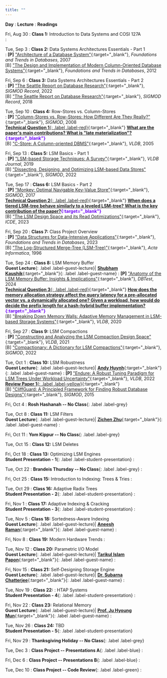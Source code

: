 ```yaml
---
title: ""
---
```


**Day**
: **Lecture**
    : **Readings**

Fri, Aug 30
: **Class 1:** Introduction to Data Systems and COSI 127A <br><a title="Presentation slides" href="/COSI-167A/assets/slides/COSI167A-Class1.pdf" target="_blank"><span class="slides-icon"></span></a>
    : 

Tue, Sep 3
: **Class 2:** Data Systems Architectures Essentials - Part 1 <br><a title="Presentation slides" href="/COSI-167A/assets/slides/COSI167A-Class2.pdf" target="_blank"><span class="slides-icon"></span></a>
    : __[P]__ ["Architecture of a Database System"](https://dsf.berkeley.edu/papers/fntdb07-architecture.pdf){:target="_blank"}, *Foundations and Trends in Databases*, 2007 <br>
[B] ["The Design and Implementation of Modern Column-Oriented Database Systems"](https://stratos.seas.harvard.edu/files/stratos/files/columnstoresfntdbs.pdf){:target="_blank"}, *Foundations and Trends in Databases*, 2012  <!--<a href="#"><span class="talk-icon"></span></a> <a href="#"><span class="video-icon"></span></a> -->

Fri, Sep 6
: **Class 3:** Data Systems Architectures Essentials - Part 2 <br><a title="Presentation slides" href="/COSI-167A/assets/slides/COSI167A-Class3.pdf" target="_blank"><span class="slides-icon"></span></a>
    : __[P]__ ["The Seattle Report on Database Research"](https://dl.acm.org/doi/pdf/10.1145/3524284){:target="_blank"}, *SIGMOD Record*, 2022 <br>
[B] ["The Seattle Report on Database Research"](https://db.cs.washington.edu/events/other/2018/Seattle_DBResearch_Report-Full.pdf){:target="_blank"}, *SIGMOD Record*, 2018

Tue, Sep 10
: **Class 4:** Row-Stores vs. Column-Stores <br><a title="Presentation slides" href="/COSI-167A/assets/slides/COSI167A-Class4.pdf" target="_blank"><span class="slides-icon"></span></a>
    : __[P]__ ["Column-Stores vs. Row-Stores: How Different Are They Really?"](https://www.cs.umd.edu/~abadi/papers/abadi-sigmod08.pdf){:target="_blank"}, *SIGMOD*, 2008 <br> [__Technical Question 1__{: .label .label-red}](https://www.gradescope.com/courses/828851/assignments/4899143){:target="_blank"} <b> <span style="color:#6e01fa">[What are the paper's main contributions? What is "late materialization"?](https://www.gradescope.com/courses/828851/assignments/4899143){:target="_blank"}</span> </b><br>
[B] ["C-Store: A Column-oriented DBMS"](https://web.stanford.edu/class/cs345d-01/rl/cstore.pdf){:target="_blank"}, *VLDB*, 2005

Fri, Sep 13
: **Class 5:** LSM Basics - Part 1 <br><a title="Presentation slides" href="/COSI-167A/assets/slides/COSI167A-Class5.pdf" target="_blank"><span class="slides-icon"></span></a>
    : __[P]__ ["LSM-based Storage Techniques: A Survey"](https://arxiv.org/pdf/1812.07527){:target="_blank"}, *VLDB Journal*, 2019 <br>
[B] ["Dissecting, Designing, and Optimizing LSM-based Data Stores"](https://dl.acm.org/doi/pdf/10.1145/3514221.3522563){:target="_blank"}, *SIGMOD*, 2022

Tue, Sep 17
: **Class 6:** LSM Basics - Part 2 <br><a title="Presentation slides" href="/COSI-167A/assets/slides/COSI167A-Class6.pdf" target="_blank"><span class="slides-icon"></span></a>
    : __[P]__ ["Monkey: Optimal Navigable Key-Value Store"](https://nivdayan.github.io/monkeykeyvaluestore.pdf){:target="_blank"}, *SIGMOD*, 2017 <br> [__Technical Question 2__{: .label .label-red}](https://www.gradescope.com/courses/828851/assignments/4962877){:target="_blank"} <b> <span style="color:#6e01fa">[When does a tiered LSM-tree behave similarly to a leveled LSM-tree? What is the key contribution of the paper?](https://www.gradescope.com/courses/828851/assignments/4962877){:target="_blank"}</span> </b><br>
[B] ["The LSM Design Space and its Read Optimizations"](){:target="_blank"}, *ICDE*, 2023

Fri, Sep 20
: **Class 7:** Class Project Overview <br><a title="Presentation slides" href="/COSI-167A/assets/slides/COSI167A-Class7.pdf" target="_blank"><span class="slides-icon"></span></a>
    : __[P]__ ["Data Structures for Data-Intensive Applications"](https://cs-people.bu.edu/mathan/publications/fnt23-athanassoulis.pdf){:target="_blank"}, *Foundations and Trends in Databases*, 2023  <br>
[B] ["The Log-Structured Merge-Tree (LSM-Tree)"](https://www.cs.umb.edu/~poneil/lsmtree.pdf){:target="_blank"}, *Acta Informatica*, 1996

Tue, Sep 24
: **Class 8:** LSM Memory Buffer <br><a title="Presentation slides" href="/COSI-167A/assets/slides/COSI167A-Class8.pdf" target="_blank"><span class="slides-icon"></span></a> __Guest Lecture__{: .label .label-guest-lecture}| [<i class="guest-lecture"></i> __Shubham Kaushik__](https://shubhamkaushik.com){:target="_blank"}{: .label .label-guest-name}
    : __[P]__ ["Anatomy of the LSM Memory Buffer: Insights & Implications"](https://dl.acm.org/doi/pdf/10.1145/3662165.3662766){:target="_blank"}, *DBTest*, 2024 <br> [__Technical Question 3__{: .label .label-red}](https://www.gradescope.com/courses/828851/assignments/4993895/){:target="_blank"} <b> <span style="color:#6e01fa">[How does the memory allocation strategy affect the query latency for a pre-allocated vector vs. a dynamically allocated one? Given a workload, how would do decide the prefix length for a hash-hybrid buffer implementation?](https://www.gradescope.com/courses/828851/assignments/4993895/){:target="_blank"}</span> </b><br>
[B] ["Breaking Down Memory Walls: Adaptive Memory Management in LSM-based Storage Systems"](https://vldb.org/pvldb/vol14/p241-luo.pdf){:target="_blank"}, *VLDB*, 2020

Fri, Sep 27
: **Class 9:** LSM Compactions <br><a title="Presentation slides" href="/COSI-167A/assets/slides/COSI167A-Class9.pdf" target="_blank"><span class="slides-icon"></span></a>
    : __[P]__ ["Constructing and Analyzing the LSM Compaction Design Space"](https://subhadeep.net/assets/fulltext/Constructing_and_Analyzing_the_LSM_Compaction_Design_Space.pdf){:target="_blank"}, *VLDB*, 2021 <br>
[B] ["Compactionary: A Dictionary for LSM Compactions"](https://subhadeep.net/assets/fulltext/Compactionary-A_Dictionary_for_LSM_Compactions.pdf){:target="_blank"}, *SIGMOD*, 2022

Tue, Oct 1
: **Class 10:** LSM Robustness <br> __Guest Lecture__{: .label .label-guest-lecture}| [<i class="guest-lecture"></i> __Andy Huynh__](https://ndhuynh.com/){:target="_blank"}{: .label .label-guest-name}
    : __[P]__ ["Endure: A Robust Tuning Paradigm for LSM Trees Under Workload Uncertainty"](https://arxiv.org/pdf/2110.13801){:target="_blank"}, *VLDB*, 2022 <br> [__Review Paper 1__{: .label .label-yellow}](https://www.gradescope.com/courses/828851/assignments/5066340/){:target="_blank"} <b> <span style="color:#6e01fa"></span> </b><br>
[B] ["CliffGuard: A Principled Framework for Finding Robust Database Designs"](https://web.eecs.umich.edu/~mozafari/php/data/uploads/sigmod_2015.pdf){:target="_blank"}, *SIGMOD*, 2015

Fri, Oct 4
: **Rosh Hashanah -- No Class**{: .label .label-grey}

Tue, Oct 8
: **Class 11:** LSM Filters <br> __Guest Lecture__{: .label .label-guest-lecture}| [<i class="guest-lecture"></i> __Zichen Zhu__](https://cs-people.bu.edu/zczhu/){:target="_blank"}{: .label .label-guest-name}
    : 

Fri, Oct 11
: **Yom Kippur -- No Class**{: .label .label-grey}

Tue, Oct 15
: **Class 12:** LSM Deletes

Fri, Oct 18
: **Class 13:** Optimizing LSM Engines <br> __Student Presentation - 1__{: .label .label-student-presentation} 
    : 

Tue, Oct 22
: **Brandeis Thursday -- No Class**{: .label .label-grey}
    : 

Fri, Oct 25
: **Class 15:** Introduction to Indexing: Trees & Tries
    : 

Tue, Oct 29
: **Class 16:** Adaptive Radix Trees <br> __Student Presentation - 2__{: .label .label-student-presentation} 
    : 

Fri, Nov 1
: **Class 17:** Adaptive Indexing & Cracking <br> __Student Presentation - 3__{: .label .label-student-presentation} 
    : 

Tue, Nov 5
: **Class 18:** Sortedness-Aware Indexing <br> __Guest Lecture__{: .label .label-guest-lecture}| [<i class="guest-lecture"></i> __Aneesh Raman__](https://ramananeesh.github.io/){:target="_blank"}{: .label .label-guest-name}
    : 

Fri, Nov 8
: **Class 19:** Modern Hardware Trends
    : 

Tue, Nov 12
: **Class 20:** Parametric I/O Model <br> __Guest Lecture__{: .label .label-guest-lecture}| [<i class="guest-lecture"></i> __Tarikul Islam Papon__](https://cs-people.bu.edu/papon/){:target="_blank"}{: .label .label-guest-name}
    : 

Fri, Nov 15
: **Class 21:** Self-Designing Storage Engine <br> __Guest Lecture__{: .label .label-guest-lecture}| [<i class="guest-lecture"></i> __Dr. Subarna Chatterjee__](https://chatterjeesubarna.github.io/){:target="_blank"}{: .label .label-guest-name}
    : 

Tue, Nov 19
: **Class 22:** : HTAP Systems <br> __Student Presentation - 4__{: .label .label-student-presentation} 
    : 

Fri, Nov 22
: **Class 23:** Relational Memory <br> __Guest Lecture__{: .label .label-guest-lecture}| [<i class="guest-lecture"></i> __Prof. Ju Hyoung Mun__](https://sites.google.com/view/juhyoungmun/){:target="_blank"}{: .label .label-guest-name}
    : 

Tue, Nov 26
: **Class 24:** TBD <br> __Student Presentation - 5__{: .label .label-student-presentation} 

Fri, Nov 29
: **Thanksgiving Holiday -- No Class**{: .label .label-grey}
    

Tue, Dec 3
: **Class Project -- Presentations A**{: .label .label-blue}
    : 

Fri, Dec 6
: **Class Project -- Presentations B**{: .label .label-blue}
    : 

Tue, Dec 10
: **Class Project -- Code Review**{: .label .label-green}
    : 

